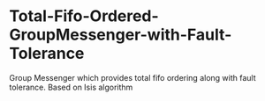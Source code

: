 # Total-Fifo-Ordered-GroupMessenger-with-Fault-Tolerance
Group Messenger which provides total fifo ordering along with fault tolerance. Based on Isis algorithm
